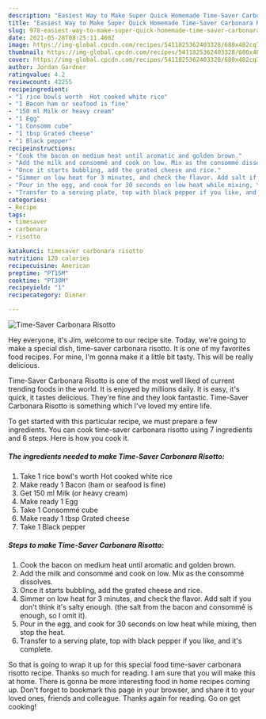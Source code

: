 ```yaml
---
description: "Easiest Way to Make Super Quick Homemade Time-Saver Carbonara Risotto"
title: "Easiest Way to Make Super Quick Homemade Time-Saver Carbonara Risotto"
slug: 978-easiest-way-to-make-super-quick-homemade-time-saver-carbonara-risotto
date: 2021-05-28T08:25:11.460Z
image: https://img-global.cpcdn.com/recipes/5411825362403328/680x482cq70/time-saver-carbonara-risotto-recipe-main-photo.jpg
thumbnail: https://img-global.cpcdn.com/recipes/5411825362403328/680x482cq70/time-saver-carbonara-risotto-recipe-main-photo.jpg
cover: https://img-global.cpcdn.com/recipes/5411825362403328/680x482cq70/time-saver-carbonara-risotto-recipe-main-photo.jpg
author: Jordan Gardner
ratingvalue: 4.2
reviewcount: 42255
recipeingredient:
- "1 rice bowls worth  Hot cooked white rice"
- "1 Bacon ham or seafood is fine"
- "150 ml Milk or heavy cream"
- "1 Egg"
- "1 Consomm cube"
- "1 tbsp Grated cheese"
- "1 Black pepper"
recipeinstructions:
- "Cook the bacon on medium heat until aromatic and golden brown."
- "Add the milk and consommé and cook on low. Mix as the consommé dissolves."
- "Once it starts bubbling, add the grated cheese and rice."
- "Simmer on low heat for 3 minutes, and check the flavor. Add salt if you don&#39;t think it&#39;s salty enough. (the salt from the bacon and consommé is enough, so I omit it)."
- "Pour in the egg, and cook for 30 seconds on low heat while mixing, then stop the heat."
- "Transfer to a serving plate, top with black pepper if you like, and it&#39;s complete."
categories:
- Recipe
tags:
- timesaver
- carbonara
- risotto

katakunci: timesaver carbonara risotto 
nutrition: 120 calories
recipecuisine: American
preptime: "PT15M"
cooktime: "PT30M"
recipeyield: "1"
recipecategory: Dinner

---
```



![Time-Saver Carbonara Risotto](https://img-global.cpcdn.com/recipes/5411825362403328/680x482cq70/time-saver-carbonara-risotto-recipe-main-photo.jpg)

Hey everyone, it's Jim, welcome to our recipe site. Today, we're going to make a special dish, time-saver carbonara risotto. It is one of my favorites food recipes. For mine, I'm gonna make it a little bit tasty. This will be really delicious.

Time-Saver Carbonara Risotto is one of the most well liked of current trending foods in the world. It is enjoyed by millions daily. It is easy, it's quick, it tastes delicious. They're fine and they look fantastic. Time-Saver Carbonara Risotto is something which I've loved my entire life.




To get started with this particular recipe, we must prepare a few ingredients. You can cook time-saver carbonara risotto using 7 ingredients and 6 steps. Here is how you cook it.

<!--inarticleads1-->

##### The ingredients needed to make Time-Saver Carbonara Risotto:

1. Take 1 rice bowl&#39;s worth  Hot cooked white rice
1. Make ready 1 Bacon (ham or seafood is fine)
1. Get 150 ml Milk (or heavy cream)
1. Make ready 1 Egg
1. Take 1 Consommé cube
1. Make ready 1 tbsp Grated cheese
1. Take 1 Black pepper




<!--inarticleads2-->

##### Steps to make Time-Saver Carbonara Risotto:

1. Cook the bacon on medium heat until aromatic and golden brown.
1. Add the milk and consommé and cook on low. Mix as the consommé dissolves.
1. Once it starts bubbling, add the grated cheese and rice.
1. Simmer on low heat for 3 minutes, and check the flavor. Add salt if you don&#39;t think it&#39;s salty enough. (the salt from the bacon and consommé is enough, so I omit it).
1. Pour in the egg, and cook for 30 seconds on low heat while mixing, then stop the heat.
1. Transfer to a serving plate, top with black pepper if you like, and it&#39;s complete.




So that is going to wrap it up for this special food time-saver carbonara risotto recipe. Thanks so much for reading. I am sure that you will make this at home. There is gonna be more interesting food in home recipes coming up. Don't forget to bookmark this page in your browser, and share it to your loved ones, friends and colleague. Thanks again for reading. Go on get cooking!
